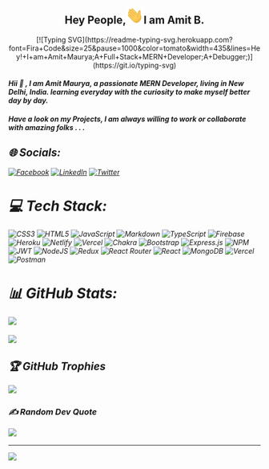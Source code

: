 
<h2 align='center'>Hey People,<img src="https://raw.githubusercontent.com/ABSphreak/ABSphreak/master/gifs/Hi.gif" width="35">I am Amit B.</h2>

<div align='center'>
[![Typing SVG](https://readme-typing-svg.herokuapp.com?font=Fira+Code&size=25&pause=1000&color=tomato&width=435&lines=Hey!+I+am+Amit+Maurya;A+Full+Stack+MERN+Developer;A+Debugger;)](https://git.io/typing-svg)
</div>

<h4>
  <i>Hii 👋 , I am Amit Maurya, a passionate MERN Developer, living in New Delhi, India. learning everyday with the curiosity to make myself better day by day.</i>
</h4>
<h4>
  <i>Have a look on my Projects, I am always willing to work or collaborate with amazing folks .
.<i>
.</h4>

## 🌐 Socials:
[![Facebook](https://img.shields.io/badge/Facebook-%231877F2.svg?logo=Facebook&logoColor=white)](https://facebook.com/amitmaurya.maurya.796) [![LinkedIn](https://img.shields.io/badge/LinkedIn-%230077B5.svg?logo=linkedin&logoColor=white)](https://linkedin.com/in/amit-maurya-a494ba225) [![Twitter](https://img.shields.io/badge/Twitter-%231DA1F2.svg?logo=Twitter&logoColor=white)](https://twitter.com/i_amitmaurya) 

# 💻 Tech Stack:
![CSS3](https://img.shields.io/badge/css3-%231572B6.svg?style=for-the-badge&logo=css3&logoColor=white) ![HTML5](https://img.shields.io/badge/html5-%23E34F26.svg?style=for-the-badge&logo=html5&logoColor=white) ![JavaScript](https://img.shields.io/badge/javascript-%23323330.svg?style=for-the-badge&logo=javascript&logoColor=%23F7DF1E) ![Markdown](https://img.shields.io/badge/markdown-%23000000.svg?style=for-the-badge&logo=markdown&logoColor=white) ![TypeScript](https://img.shields.io/badge/typescript-%23007ACC.svg?style=for-the-badge&logo=typescript&logoColor=white) ![Firebase](https://img.shields.io/badge/firebase-%23039BE5.svg?style=for-the-badge&logo=firebase) ![Heroku](https://img.shields.io/badge/heroku-%23430098.svg?style=for-the-badge&logo=heroku&logoColor=white) ![Netlify](https://img.shields.io/badge/netlify-%23000000.svg?style=for-the-badge&logo=netlify&logoColor=#00C7B7) ![Vercel](https://img.shields.io/badge/vercel-%23000000.svg?style=for-the-badge&logo=vercel&logoColor=white) ![Chakra](https://img.shields.io/badge/chakra-%234ED1C5.svg?style=for-the-badge&logo=chakraui&logoColor=white) ![Bootstrap](https://img.shields.io/badge/bootstrap-%23563D7C.svg?style=for-the-badge&logo=bootstrap&logoColor=white) ![Express.js](https://img.shields.io/badge/express.js-%23404d59.svg?style=for-the-badge&logo=express&logoColor=%2361DAFB) ![NPM](https://img.shields.io/badge/NPM-%23000000.svg?style=for-the-badge&logo=npm&logoColor=white) ![JWT](https://img.shields.io/badge/JWT-black?style=for-the-badge&logo=JSON%20web%20tokens) ![NodeJS](https://img.shields.io/badge/node.js-6DA55F?style=for-the-badge&logo=node.js&logoColor=white) ![Redux](https://img.shields.io/badge/redux-%23593d88.svg?style=for-the-badge&logo=redux&logoColor=white) ![React Router](https://img.shields.io/badge/React_Router-CA4245?style=for-the-badge&logo=react-router&logoColor=white) ![React](https://img.shields.io/badge/react-%2320232a.svg?style=for-the-badge&logo=react&logoColor=%2361DAFB) ![MongoDB](https://img.shields.io/badge/MongoDB-%234ea94b.svg?style=for-the-badge&logo=mongodb&logoColor=white)
![Vercel](https://img.shields.io/badge/vercel-%23000000.svg?style=for-the-badge&logo=vercel&logoColor=white) ![Postman](https://img.shields.io/badge/Postman-FF6C37?style=for-the-badge&logo=Postman&logoColor=white)


# 📊 GitHub Stats:
![](https://github-readme-stats.vercel.app/api?username=AmitKuMaurya&theme=default&hide_border=false&include_all_commits=false&count_private=true)
    <br/>
    <br/>
![](https://github-readme-streak-stats.herokuapp.com/?user=AmitKuMaurya&theme=default&hide_border=false)

<!-- ![](https://github-readme-stats.vercel.app/api/top-langs/?username=AmitKuMaurya&theme=default&hide_border=false&include_all_commits=false&count_private=true&layout=compact) -->

## 🏆 GitHub Trophies
![](https://github-profile-trophy.vercel.app/?username=AmitKuMaurya&theme=onedark&no-frame=false&no-bg=false&margin-w=4)

### ✍️ Random Dev Quote
![](https://quotes-github-readme.vercel.app/api?type=horizontal&theme=light)

---
[![](https://visitcount.itsvg.in/api?id=AmitKuMaurya&icon=2&color=0)](https://visitcount.itsvg.in)

<!-- Proudly created with GPRM ( https://gprm.itsvg.in ) -->

